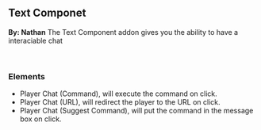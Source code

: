 ## Text Componet
**By: Nathan**
The Text Component addon gives you the ability to have a interaciable chat

<br>

### Elements
* Player Chat (Command), will execute the command on click.
* Player Chat (URL), will redirect the player to the URL on click.
* Player Chat (Suggest Command), will put the command in the message box on click.
